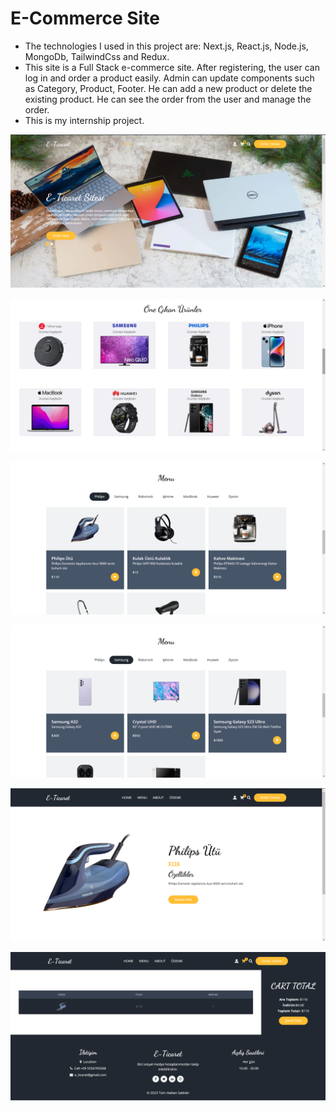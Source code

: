# E-Commerce Site
* The technologies I used in this project are: Next.js, React.js, Node.js, MongoDb, TailwindCss and Redux.
* This site is a Full Stack e-commerce site. After registering, the user can log in and order a product easily. Admin can update components such as Category, Product, Footer. He can add a new product or delete the existing product. He can see the order from the user and manage the order.
* This is my internship project.

![images](./public/images/R1.png)

![images](./public/images/R2.png)

![images](./public/images/R3.png)

![images](./public/images/R4.png)

![images](./public/images/R5.png)

![images](./public/images/R6.png)